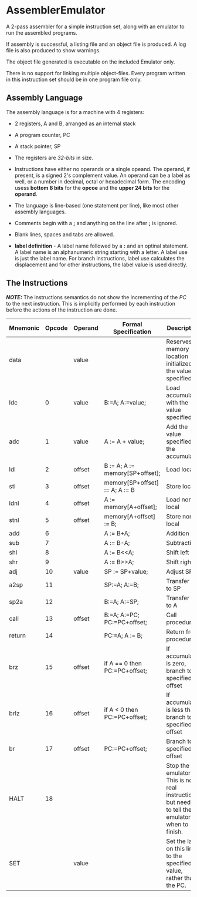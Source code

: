 # AssemblerEmulator

A 2-pass assembler for a simple instruction set, along with an emulator to run the assembled programs.

If assembly is successful, a listing file and an object file is produced. A log file is also produced to show warnings.

The object file generated is executable on the included Emulator only.

There is no support for linking multiple object-files. Every program written in this instruction set should be in one program file only. 
 

## Assembly Language

The assembly language is for a machine with 4 registers:

* 2 registers, A and B, arranged as an internal stack
* A program counter, PC
* A stack pointer, SP

* The registers are _32-bits_ in size.
* Instructions have either no operands or a single opeand. The operand, if present, is a signed 2's complement value. An operand can be a label as well, or a number in decimal, octal or hexadecimal form. The encoding usess **bottom 8 bits** for the **opcoe** and the **upper 24 bits** for the **operand**.

* The language is line-based (one statement per line), like most other assembly languages.
* Comments begin with a **;** and anything on the line after **;** is ignored.
* Blank lines, spaces and tabs are allowed.
* **label definition** - A label name followed by a **:** and an optinal statement. A label name is an alphanumeric string starting with a letter. A label use is just the label name. For branch instructions, label use calculates the displacement and for other instructions, the label value is used directly.

## The Instructions

**_NOTE:_** The instructions semantics do not show the incrementing of the _PC_ to the next instruction. This is implicitly performed by each instruction before the actions of the instruction are done.


| Mnemonic | Opcode | Operand | Formal Specification | Description |
|----------|--------|---------|----------------------|-------------|
| data | | value | | Reserves a memory location initialized to the value specified |
| ldc | 0 | value | B:=A; A:=value; | Load accumulator with the value specified |
| adc | 1 | value | A := A + value; | Add the value specified to the accumulator |
| ldl | 2 | offset | B := A; A := memory[SP+offset]; | Load local |
| stl | 3 | offset | memory[SP+offset] := A; A := B | Store local |
| ldnl | 4 | offset | A := memory[A+offset]; | Load non-local |
| stnl | 5 | offset | memory[A+offset] := B; | Store non-local |
| add | 6 | | A := B+A; | Addition |
| sub | 7 | | A := B-A; | Subtraction |
| shl | 8 | | A := B<<A; | Shift left |
| shr | 9 | | A := B>>A; | Shift right |
| adj | 10 | value | SP := SP+value; | Adjust SP |
| a2sp | 11 | | SP:=A; A:=B; | Transfer A to SP |
| sp2a | 12 | | B:=A; A:=SP; | Transfer SP to A |
| call | 13 | offset | B:=A; A:=PC; PC:=PC+offset; | Call procedure |
| return | 14 | | PC:=A; A := B; | Return from procedure |
| brz | 15 | offset | if A == 0 then PC:=PC+offset; | If accumulator is zero, branch to specified offset |
| brlz | 16 | offset | if A < 0 then PC:=PC+offset;| If accumulator is less than , branch to specified offset |
| br | 17 | offset | PC:=PC+offset; | Branch to specified offset |
| HALT | 18 | | | Stop the emulator. This is not a real instruction, but needed to tell the emulator when to finish. |
| SET | | value | | Set the label on this line to the specified value, rather than the PC. |








